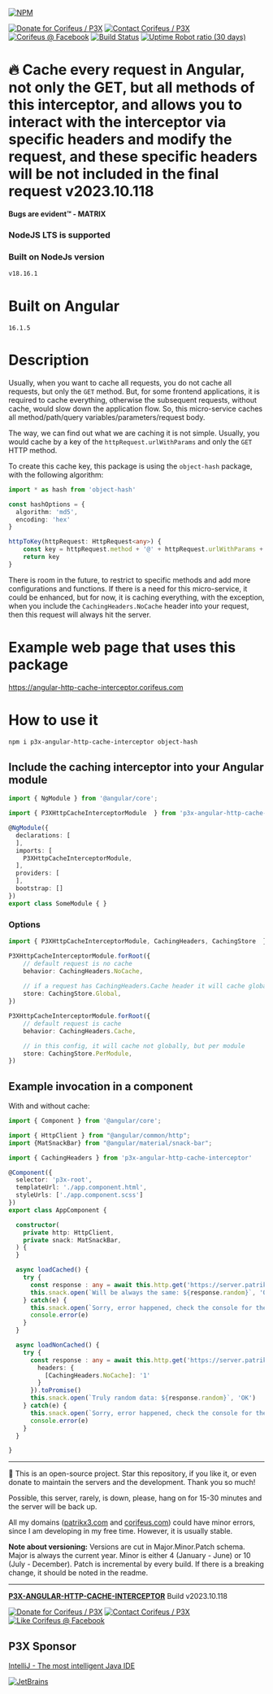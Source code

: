 [//]: #@corifeus-header

[![NPM](https://nodei.co/npm/p3x-angular-http-cache-interceptor.png?downloads=true&downloadRank=true)](https://www.npmjs.com/package/p3x-angular-http-cache-interceptor/)

  

[![Donate for Corifeus / P3X](https://img.shields.io/badge/Donate-Corifeus-003087.svg)](https://paypal.me/patrikx3) [![Contact Corifeus / P3X](https://img.shields.io/badge/Contact-P3X-ff9900.svg)](https://www.patrikx3.com/en/front/contact) [![Corifeus @ Facebook](https://img.shields.io/badge/Facebook-Corifeus-3b5998.svg)](https://www.facebook.com/corifeus.software)  [![Build Status](https://github.com/patrikx3/angular-http-cache-interceptor/workflows/build/badge.svg)](https://github.com/patrikx3/angular-http-cache-interceptor/actions?query=workflow%3Abuild)
[![Uptime Robot ratio (30 days)](https://img.shields.io/uptimerobot/ratio/m780749701-41bcade28c1ea8154eda7cca.svg)](https://stats.uptimerobot.com/9ggnzcWrw)





# 🔥 Cache every request in Angular, not only the GET, but all methods of this interceptor, and allows you to interact with the interceptor via specific headers and modify the request, and these specific headers will be not included in the final request v2023.10.118



**Bugs are evident™ - MATRIX️**
    



### NodeJS LTS is supported

### Built on NodeJs version

```txt
v18.16.1
```




# Built on Angular

```text
16.1.5
```



# Description

                        
[//]: #@corifeus-header:end

<!--
Based on [@d4h/angular-http-cache](https://www.npmjs.com/package/@d4h/angular-http-cache), but it works without any configuration and a different implementation, so they are not the same at all, but the idea is the same.
-->

Usually, when you want to cache all requests, you do not cache all requests, but only the `GET` method. But, for some frontend applications, it is required to cache everything, otherwise the subsequent requests, without cache, would slow down the application flow.  So, this micro-service caches all method/path/query variables/parameters/request body.
  
The way, we can find out what we are caching it is not simple. Usually, you would cache by a key of the `httpRequest.urlWithParams` and only the `GET` HTTP method.

To create this cache key, this package is using the `object-hash` package, with the following algorithm:
```ts
import * as hash from 'object-hash'

const hashOptions = {
  algorithm: 'md5',
  encoding: 'hex'
}

httpToKey(httpRequest: HttpRequest<any>) {
    const key = httpRequest.method + '@' + httpRequest.urlWithParams + '@' + hash(httpRequest.params, hashOptions) + '@' + hash(httpRequest.body, hashOptions)
    return key
}
```

There is room in the future, to restrict to specific methods and add more configurations and functions. If there is a need for this micro-service, it could be enhanced, but for now, it is caching everything, with the exception, when you include the `CachingHeaders.NoCache` header into your request, then this request will always hit the server. 

# Example web page that uses this package
https://angular-http-cache-interceptor.corifeus.com

# How to use it

```bash
npm i p3x-angular-http-cache-interceptor object-hash
```

## Include the caching interceptor into your Angular module
```ts
import { NgModule } from '@angular/core';

import { P3XHttpCacheInterceptorModule  } from 'p3x-angular-http-cache-interceptor';

@NgModule({
  declarations: [
  ],
  imports: [
    P3XHttpCacheInterceptorModule,
  ],
  providers: [
  ],
  bootstrap: []
})
export class SomeModule { }
```

### Options
```ts
import { P3XHttpCacheInterceptorModule, CachingHeaders, CachingStore  } from 'p3x-angular-http-cache-interceptor';

P3XHttpCacheInterceptorModule.forRoot({
    // default request is no cache
    behavior: CachingHeaders.NoCache,
    
    // if a request has CachingHeaders.Cache header it will cache globally
    store: CachingStore.Global,
})

P3XHttpCacheInterceptorModule.forRoot({
    // default request is cache
    behavior: CachingHeaders.Cache,

    // in this config, it will cache not globally, but per module
    store: CachingStore.PerModule,
})
```

## Example invocation in a component

With and without cache:
```ts
import { Component } from '@angular/core';

import { HttpClient } from "@angular/common/http";
import {MatSnackBar} from "@angular/material/snack-bar";

import { CachingHeaders } from 'p3x-angular-http-cache-interceptor'

@Component({
  selector: 'p3x-root',
  templateUrl: './app.component.html',
  styleUrls: ['./app.component.scss']
})
export class AppComponent {

  constructor(
    private http: HttpClient,
    private snack: MatSnackBar,
  ) {
  }

  async loadCached() {
    try {
      const response : any = await this.http.get('https://server.patrikx3.com/api/core/util/random/32').toPromise()
      this.snack.open(`Will be always the same: ${response.random}`, 'OK')
    } catch(e) {
      this.snack.open(`Sorry, error happened, check the console for the error`, 'OK')
      console.error(e)
    }
  }

  async loadNonCached() {
    try {
      const response : any = await this.http.get('https://server.patrikx3.com/api/core/util/random/32', {
        headers: {
          [CachingHeaders.NoCache]: '1'
        }
      }).toPromise()
      this.snack.open(`Truly random data: ${response.random}`, 'OK')
    } catch(e) {
      this.snack.open(`Sorry, error happened, check the console for the error`, 'OK')
      console.error(e)
    }
  }

}
```



[//]: #@corifeus-footer

---

🙏 This is an open-source project. Star this repository, if you like it, or even donate to maintain the servers and the development. Thank you so much!

Possible, this server, rarely, is down, please, hang on for 15-30 minutes and the server will be back up.

All my domains ([patrikx3.com](https://patrikx3.com) and [corifeus.com](https://corifeus.com)) could have minor errors, since I am developing in my free time. However, it is usually stable.

**Note about versioning:** Versions are cut in Major.Minor.Patch schema. Major is always the current year. Minor is either 4 (January - June) or 10 (July - December). Patch is incremental by every build. If there is a breaking change, it should be noted in the readme.


---

[**P3X-ANGULAR-HTTP-CACHE-INTERCEPTOR**](https://corifeus.com/angular-http-cache-interceptor) Build v2023.10.118

[![Donate for Corifeus / P3X](https://img.shields.io/badge/Donate-Corifeus-003087.svg)](https://www.paypal.com/cgi-bin/webscr?cmd=_s-xclick&hosted_button_id=QZVM4V6HVZJW6)  [![Contact Corifeus / P3X](https://img.shields.io/badge/Contact-P3X-ff9900.svg)](https://www.patrikx3.com/en/front/contact) [![Like Corifeus @ Facebook](https://img.shields.io/badge/LIKE-Corifeus-3b5998.svg)](https://www.facebook.com/corifeus.software)


## P3X Sponsor

[IntelliJ - The most intelligent Java IDE](https://www.jetbrains.com/?from=patrikx3)

[![JetBrains](https://cdn.corifeus.com/assets/svg/jetbrains-logo.svg)](https://www.jetbrains.com/?from=patrikx3)




[//]: #@corifeus-footer:end
